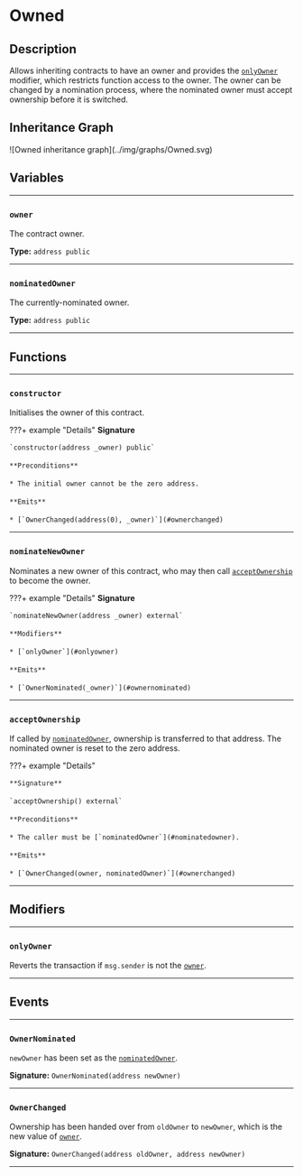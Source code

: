 # Owned

## Description

Allows inheriting contracts to have an owner and provides the [`onlyOwner`](#onlyowner) modifier, which restricts function access to the owner.
The owner can be changed by a nomination process, where the nominated owner must accept ownership before it is switched.

<section-sep />

## Inheritance Graph

<inheritance-graph>
    ![Owned inheritance graph](../img/graphs/Owned.svg)
</inheritance-graph>

<section-sep />

## Variables

---

### `owner`

The contract owner.

**Type:** `address public`

---

### `nominatedOwner`

The currently-nominated owner.

**Type:** `address public`

---

<section-sep />

## Functions

---

### `constructor`

Initialises the owner of this contract.

???+ example "Details"
    **Signature**

    `constructor(address _owner) public`

    **Preconditions**

    * The initial owner cannot be the zero address.

    **Emits**

    * [`OwnerChanged(address(0), _owner)`](#ownerchanged)

---

### `nominateNewOwner`

Nominates a new owner of this contract, who may then call [`acceptOwnership`](#acceptownership) to become the owner.

???+ example "Details"
    **Signature**

    `nominateNewOwner(address _owner) external`

    **Modifiers**

    * [`onlyOwner`](#onlyowner)

    **Emits**

    * [`OwnerNominated(_owner)`](#ownernominated)

---

### `acceptOwnership`

If called by [`nominatedOwner`](#nominatedowner), ownership is transferred to that address.
The nominated owner is reset to the zero address.

???+ example "Details"

    **Signature**
    
    `acceptOwnership() external`

    **Preconditions**
    
    * The caller must be [`nominatedOwner`](#nominatedowner).

    **Emits**

    * [`OwnerChanged(owner, nominatedOwner)`](#ownerchanged)

---

<section-sep />

## Modifiers

---

### `onlyOwner`

Reverts the transaction if `msg.sender` is not the [`owner`](#owner).

---

<section-sep />

## Events

---

### `OwnerNominated`

`newOwner` has been set as the [`nominatedOwner`](#nominatedowner).

**Signature:** `OwnerNominated(address newOwner)`

---

### `OwnerChanged`

Ownership has been handed over from `oldOwner` to `newOwner`, which is the new value of [`owner`](#owner).

**Signature:** `OwnerChanged(address oldOwner, address newOwner)`

---

<section-sep />
